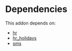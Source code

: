 # Dependencies

This addon depends on:

- [hr](https://github.com/bringout/oca-ocb-hr/tree/eb4b035c2ae30a52ff9d18cecd2b898328021028/odoo-bringout-oca-ocb-hr)
- [hr_holidays](https://github.com/bringout/oca-ocb-hr/tree/eb4b035c2ae30a52ff9d18cecd2b898328021028/odoo-bringout-oca-ocb-hr_holidays)
- [sms](https://github.com/bringout/oca-ocb-mail/tree/4ece4b53301be495feccc3ec0a5f37b61ab120db/odoo-bringout-oca-ocb-sms)
